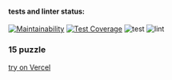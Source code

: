 #### tests and linter status:
[![Maintainability](https://api.codeclimate.com/v1/badges/5cf6ef0c3e7a02667572/maintainability)](https://codeclimate.com/github/jPee2k/gem-puzzle/maintainability)
[![Test Coverage](https://api.codeclimate.com/v1/badges/5cf6ef0c3e7a02667572/test_coverage)](https://codeclimate.com/github/jPee2k/gem-puzzle/test_coverage)
![test](https://github.com/jPee2k/gem-puzzle/actions/workflows/test.yml/badge.svg)
![lint](https://github.com/jPee2k/gem-puzzle/actions/workflows/lint.yml/badge.svg)

### 15 puzzle
[try on Vercel](https://gem-puzzle-three.vercel.app/)

